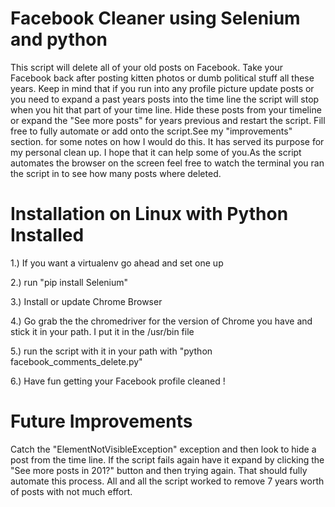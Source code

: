 # Facebook Cleaner using Selenium and python

This script will delete all of your old posts on Facebook. Take your Facebook back after posting kitten photos or dumb political stuff all these years.
 Keep in mind that if you run into any profile picture update posts or you need to expand a past years posts into the time line the script will stop when you hit that part of your time line.
 Hide these posts from your timeline or expand the "See more posts" for years previous and restart the script. Fill free to fully automate or add onto the script.See my "improvements" section.
 for some notes on how I would do this. It has served its purpose for my personal clean up. I hope that it can help some of you.As the script automates the browser on the screen feel free to watch the terminal you ran the script in to see how many posts where deleted. 

# Installation on Linux with Python Installed

1.) If you want a virtualenv go ahead and set one up

2.) run "pip install Selenium"

3.) Install or update Chrome Browser

4.) Go grab the the chromedriver for the version of Chrome you have and stick it in your path. I put it in the /usr/bin file

5.) run the script with it in your path with "python facebook_comments_delete.py"

6.) Have fun getting your Facebook profile cleaned !


# Future Improvements

Catch the "ElementNotVisibleException" exception and then look to hide a post from the time line. If the script fails again
have it expand by clicking the "See more posts in 201?" button and then trying again. That should fully automate this process.
All and all the script worked to remove 7 years worth of posts with not much effort.
